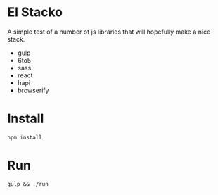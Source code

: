 
# El Stacko

A simple test of a number of js libraries that will hopefully make a nice stack.

- gulp
- 6to5
- sass
- react
- hapi
- browserify

# Install

`npm install`

# Run

`gulp && ./run`

